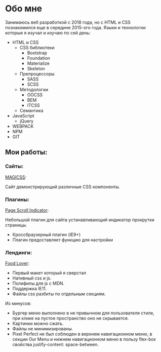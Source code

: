 # Обо мне

Занимаюсь веб разработкой с 2018 года, но с HTML и CSS познакомился еще в середине 2015-ого года. Языки и технологии которые я изучал и изучаю по сей день:

* HTML и CSS
    * CSS библиотеки
        * Bootstrap
        * Foundation
        * Materialize 
        * Skeleton 
    * Препроцессоры
        * SASS
        * SCSS
    * Методологии
        * OOCSS
        * BEM
        * ITCSS
    * Семантика
* JavaScript
    * jQuery
* WEBPACK
* NPM
* GIT

## Мои работы:

### Сайты:

[MAGICSS](http://magicss.pro/):

Сайт демонстрирующий различные CSS компоненты. 

### Плагины:

[Page Scroll Indicator](https://denislopatin.github.io/Scroll-Page-Indicator/):

Небольшой плагин для сайта устанавливающий индикатор прокрутки страницы.

* Кроссбраузерный плагин (IE9+)
* Плагин предоставляет функцию для настройки

### Лендинги:

[Food Lover](https://denislopatin.github.io/Food%20Lover%20-%20Landing%20Template/):

* Первый макет который я сверстал
* Нативный css и js. 
* Полифилы для js с MDN. 
* Поддержка IE11. 
* Файлы css разбиты по отдельным секциям. 

Из минусов:

* Бургер меню выполнено в не привычном для пользователя стиле, при клике на пустое пространство оно не скрывается.
* Картинки можно сжать.
* Файлы не минимизированы.
* Pixel Perfect не был соблюден в верхнем навигационном меню, в секции Our Menu и нижнем навигационном меню в пользу flex-box свойства justify-content: space-between.
